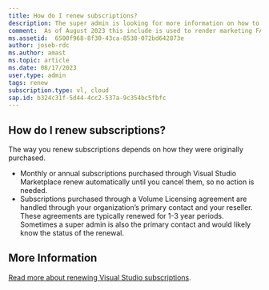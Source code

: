 ```yaml
---
title: How do I renew subscriptions?
description: The super admin is looking for more information on how to renew
comment:  As of August 2023 this include is used to render marketing FAQ content for VS Subscriptions in the following portals - VSCom, Manage, and My portals. It was not used for learn.microsoft.com content at that time.  SMEs are Jose Becerra and Larissa Crawford of Red Door Collaborative and Angela Cao-Hong.
ms.assetid:  6500f968-8f30-43ca-8538-072bd642873e
author: joseb-rdc 
ms.author: amast 
ms.topic: article
ms.date: 08/17/2023
user.type: admin 
tags: renew  
subscription.type: vl, cloud
sap.id: b324c31f-5d44-4cc2-537a-9c354bc5fbfc
---
```


## How do I renew subscriptions?

The way you renew subscriptions depends on how they were originally purchased. 
+ Monthly or annual subscriptions purchased through Visual Studio Marketplace renew automatically until you cancel them, so no action is needed. 
+ Subscriptions purchased through a Volume Licensing agreement are handled through your organization’s primary contact and your reseller. These agreements are typically renewed for 1-3 year periods. Sometimes a super admin is also the primary contact and would likely know the status of the renewal. 

## More Information
[Read more about renewing Visual Studio subscriptions](https://learn.microsoft.com/visualstudio/subscriptions/faq/admin/renewal-cancellation/).
